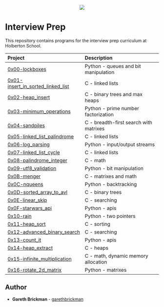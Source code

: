 <p align="center">
  <img src="http://www.holbertonschool.com/holberton-logo.png">
</p>

# Interview Prep

This repository contains programs for the interview prep curriculum at Holberton School.

| Project                                                                  | Description                            |
| :----------------------------------------------------------------------- | :------------------------------------- |
| [0x00-lockboxes](./0x00-lockboxes)                                       | Python - queues and bit manipulation   |
| [0x01-insert_in_sorted_linked_list](./0x01-insert_in_sorted_linked_list) | C - linked lists                       |
| [0x02-heap_insert](./0x02-heap_insert)                                   | C - binary trees and max heaps         |
| [0x03-minimum_operations](./0x03-minimum_operations)                     | Python - prime number factorization    |
| [0x04-sandpiles](./0x04-sandpiles)                                       | C - breadth-first search with matrixes |
| [0x05-linked_list_palindrome](./0x05-linked_list_palindrome)             | C - linked lists                       |
| [0x06-log_parsing](./0x06-log_parsing)                                   | Python - input/output streams          |
| [0x07-linked_list_cycle](./0x07-linked_list_cycle)                       | C - linked lists                       |
| [0x08-palindrome_integer](./0x08-palindrome_integer)                     | C - math                               |
| [0x09-utf8_validation](./0x09-utf8_validation)                           | Python - bit manipulation              |
| [0x0B-menger](./0x0B-menger)                                             | C - matrixes and math                  |
| [0x0C-nqueens](./0x0C-nqueens)                                           | Python - backtracking                  |
| [0x0D-sorted_array_to_avl](./0x0D-sorted_array_to_avl])                  | C - binary trees                       |
| [0x0E-linear_skip](./0x0E-linear_skip)                                   | C - searching                          |
| [0x0F-starwars_api](./0x0F-starwars_api)                                 | Python - apis                          |
| [0x10-rain](./0x10-rain)                                                 | Python - two pointers                  |
| [0x11-heap_sort](./0x11-heap_sort)                                       | C - sorting                            |
| [0x12-advanced_binary_search](./0x12-advanced_binary_search)             | C - searching                          |
| [0x13-count_it](./0x13-count_it)                                         | Python - apis                          |
| [0x14-heap_extract](./0x14-heap_extract)                                 | C - heaps                              |
| [0x15-infinite_multiplication](./0x15-infinite_multiplication)           | C - math, dynamic memory allocation    |
| [0x16-rotate_2d_matrix](./0x16-rotate_2d_matrix)                         | Python - matrixes                      |

## Author

- **Gareth Brickman** - [garethbrickman](https:///github.com/garethbrickman)
